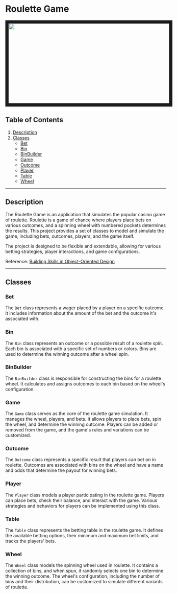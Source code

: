 # Roulette Game

<p align="center">
<img src="https://t3.ftcdn.net/jpg/03/00/20/62/240_F_300206258_b1RhGTAJqFyKOtFSnqE3yrT2Ps3PIntj.jpg" width="700" height="250" border="10"/>
</p>

## Table of Contents
1. [Description](#description)
2. [Classes](#classes)
    - [Bet](#bet)
    - [Bin](#bin)
    - [BinBuilder](#binbuilder)
    - [Game](#game)
    - [Outcome](#outcome)
    - [Player](#player)
    - [Table](#table)
    - [Wheel](#wheel)

---

## Description

The Roulette Game is an application that simulates the popular casino game of roulette. Roulette is a game of chance where players place bets on various outcomes, and a spinning wheel with numbered pockets determines the results. This project provides a set of classes to model and simulate the game, including bets, outcomes, players, and the game itself.

The project is designed to be flexible and extendable, allowing for various betting strategies, player interactions, and game configurations.

Reference: [Building Skills in Object-Oriented Design](https://slott56.github.io/building-skills-oo-design-book/build/html/index.html)

---

## Classes

### Bet

The `Bet` class represents a wager placed by a player on a specific outcome. It includes information about the amount of the bet and the outcome it's associated with. 

### Bin

The `Bin` class represents an outcome or a possible result of a roulette spin. Each bin is associated with a specific set of numbers or colors. Bins are used to determine the winning outcome after a wheel spin.

### BinBuilder

The `BinBuilder` class is responsible for constructing the bins for a roulette wheel. It calculates and assigns outcomes to each bin based on the wheel's configuration.

### Game

The `Game` class serves as the core of the roulette game simulation. It manages the wheel, players, and bets. It allows players to place bets, spin the wheel, and determine the winning outcome. Players can be added or removed from the game, and the game's rules and variations can be customized.

### Outcome

The `Outcome` class represents a specific result that players can bet on in roulette. Outcomes are associated with bins on the wheel and have a name and odds that determine the payout for winning bets.

### Player

The `Player` class models a player participating in the roulette game. Players can place bets, check their balance, and interact with the game. Various strategies and behaviors for players can be implemented using this class.

### Table

The `Table` class represents the betting table in the roulette game. It defines the available betting options, their minimum and maximum bet limits, and tracks the players' bets.

### Wheel

The `Wheel` class models the spinning wheel used in roulette. It contains a collection of bins, and when spun, it randomly selects one bin to determine the winning outcome. The wheel's configuration, including the number of bins and their distribution, can be customized to simulate different variants of roulette.
